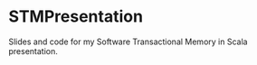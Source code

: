 STMPresentation
===============

Slides and code for my Software Transactional Memory in Scala presentation.
